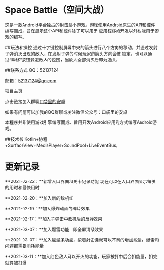 # Space Battle（空间大战）
这是一款Android平台独占的射击型小游戏。游戏使用Android原生的API和控件编写而成，旨在展示这个API和控件除了可以用于
应用程序的开发以外也能用于游戏的编写。 

##玩法和操控
通过十字键控制屏幕中央的箭头进行八个方向的移动，并通过发射子弹消灭出现的敌人，在发射子弹的时候玩家的箭头方向会被
锁定，也可以通过“瞬移”按钮躲避敌人的包围，当敌人全部消灭后即为通关。

##联系方式
QQ：52137124

邮箱：52137124@qq.com

[项目主页](https://www.toutiao.com/i6928888667003978247/)

点击链接加入群聊[口袋里的安卓](https://jq.qq.com/?_wv=1027&k=AsHO1dZe)

如果有问题可以加我的QQ群聊或关注微信公众号：口袋里的安卓

本程序并非使用游戏引擎编写而成，旨用开发Android应用的方式编写Android游戏。

##技术栈
Kotlin+协程+SurfaceView+MediaPlayer+SoundPool+LiveEventBus。

更新记录
==
**2021-02-22：**新增入口界面和关卡记录功能
现在可以在入口界面显示每关的用时和最快用时

**2021-02-20：**加入新的敌机红

**2021-02-19：**加入爆炸动画的碎片效果

**2021-02-17：**加入子弹击中敌机后的反弹效果

**2021-03-07：**加入爆雷功能，即全屏清敌效果

**2021-03-07：**加入能量条功能，按着射击键就可以不断的增加能量，爆雷和闪避都需要消耗能量

**2021-03-11：**加入红色敌人可以开火的功能，玩家被打中后会扣能量，扣完就算被打爆